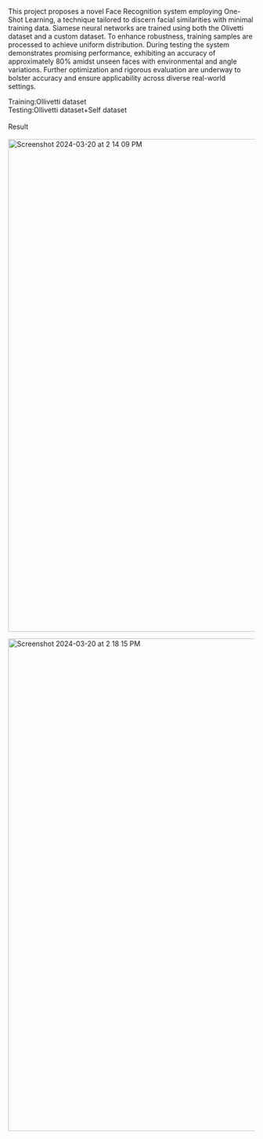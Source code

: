 This project proposes a novel Face Recognition system employing One-Shot Learning, a technique tailored to discern facial similarities with minimal training data. Siamese neural networks are trained using both the Olivetti dataset and a custom dataset. To enhance robustness, training samples are processed to achieve uniform distribution. During testing  the system demonstrates promising performance, exhibiting an accuracy of approximately 80% amidst unseen faces with environmental and angle variations. Further optimization and rigorous evaluation are underway to bolster accuracy and ensure applicability across diverse real-world settings.

Training:Ollivetti dataset<br>
Testing:Ollivetti dataset+Self dataset<br><br>
<h>Result<h><br><br>
<img width="1004" alt="Screenshot 2024-03-20 at 2 14 09 PM" src="https://github.com/ssachis/Face-recognition-using-one-shot-learning/assets/89895559/55208c42-fd44-4d33-be0f-d1e4340c2539">


<img width="1004" alt="Screenshot 2024-03-20 at 2 18 15 PM" src="https://github.com/ssachis/Face-recognition-using-one-shot-learning/assets/89895559/580aa1b6-eb25-48ea-a99c-90a93a148b0c">

